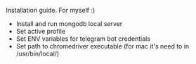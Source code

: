 Installation guide. For myself :)

- Install and run mongodb local server
- Set active profile
- Set ENV variables for telegram bot credentials
- Set path to chromedriver executable (for mac it's need to in /usr/bin/local/)
